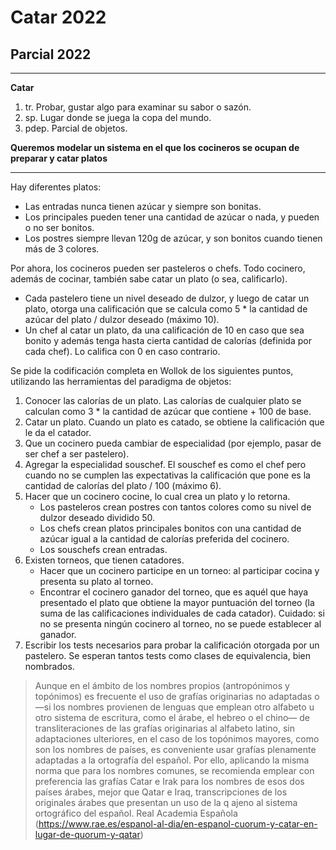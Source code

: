 # Catar 2022
## Parcial 2022

___
**Catar**
1. tr. Probar, gustar algo para examinar su sabor o sazón. 
2. sp. Lugar donde se juega la copa del mundo.
3. pdep. Parcial de objetos.

**Queremos modelar un sistema en el que los cocineros se ocupan de preparar y catar platos**
___

Hay diferentes platos: 
- Las entradas nunca tienen azúcar y siempre son bonitas.
- Los principales pueden tener una cantidad de azúcar o nada, y pueden o no ser bonitos.
- Los postres siempre llevan 120g de azúcar, y son bonitos cuando tienen más de 3 colores.

Por ahora, los cocineros pueden ser pasteleros o chefs. Todo cocinero, además de cocinar, también sabe catar un plato (o sea, calificarlo).
- Cada pastelero tiene un nivel deseado de dulzor, y luego de catar un plato, otorga una calificación que se calcula como 5 * la cantidad de azúcar del plato / dulzor deseado (máximo 10).
- Un chef al catar un plato, da una calificación de 10 en caso que sea bonito y además tenga hasta cierta cantidad de calorías (definida por cada chef). Lo califica con 0 en caso contrario.

Se pide la codificación completa en Wollok de los siguientes puntos, utilizando las herramientas del paradigma de objetos:
1. Conocer las calorías de un plato. Las calorías de cualquier plato se calculan como 3 * la cantidad de azúcar que contiene + 100 de base.
2. Catar un plato. Cuando un plato es catado, se obtiene la calificación que le da el catador.
3. Que un cocinero pueda cambiar de especialidad (por ejemplo, pasar de ser chef a ser pastelero).
4. Agregar la especialidad souschef. El souschef es como el chef pero cuando no se cumplen las expectativas la calificación que pone es la cantidad de calorías del plato / 100 (máximo 6).
5. Hacer que un cocinero cocine, lo cual crea un plato y lo retorna.
    - Los pasteleros crean postres con tantos colores como su nivel de dulzor deseado dividido 50.
    - Los chefs crean platos principales bonitos con una cantidad de azúcar igual a la cantidad de calorías preferida del cocinero.
    - Los souschefs crean entradas.
6. Existen torneos, que tienen catadores.
    - Hacer que un cocinero participe en un torneo: al participar cocina y presenta su plato al torneo.
    - Encontrar el cocinero ganador del torneo, que es aquél que haya presentado el plato que obtiene la mayor puntuación del torneo (la suma de las calificaciones individuales de cada catador). Cuidado: si no se presenta ningún cocinero al torneo, no se puede establecer al ganador. 
7. Escribir los tests necesarios para probar la calificación otorgada por un pastelero. Se esperan tantos tests como clases de equivalencia, bien nombrados.

> Aunque en el ámbito de los nombres propios (antropónimos y topónimos) es frecuente el uso de grafías originarias no adaptadas o —si los nombres provienen de lenguas que emplean otro alfabeto u otro sistema de escritura, como el árabe, el hebreo o el chino— de transliteraciones de las grafías originarias al alfabeto latino, sin adaptaciones ulteriores, en el caso de los topónimos mayores, como son los nombres de países, es conveniente usar grafías plenamente adaptadas a la ortografía del español. Por ello, aplicando la misma norma que para los nombres comunes, se recomienda emplear con preferencia las grafías Catar e Irak para los nombres de esos dos países árabes, mejor que Qatar e Iraq, transcripciones de los originales árabes que presentan un uso de la q ajeno al sistema ortográfico del español. Real Academia Española (https://www.rae.es/espanol-al-dia/en-espanol-cuorum-y-catar-en-lugar-de-quorum-y-qatar)
